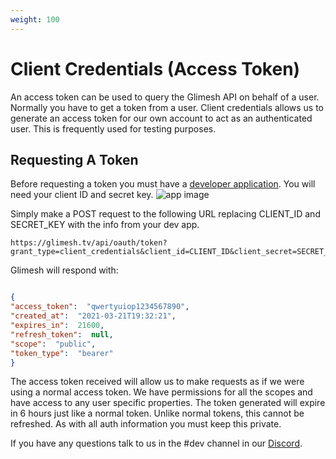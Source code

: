 ```yaml
---
weight: 100
---
```

# Client Credentials (Access Token)

An access token can be used to query the Glimesh API on behalf of a user. Normally you have to get a token from a user. Client credentials allows us to generate an access token for our own account to act as an authenticated user. This is frequently used for testing purposes.

## Requesting A Token

Before requesting a token you must have a [developer application](https://glimesh.tv/users/settings/applications). You will need your client ID and secret key.
![app image](https://i.imgur.com/IIzwkHc.png)

Simply make a POST request to the following URL replacing CLIENT_ID and SECRET_KEY with the info from your dev app.

```URL
https://glimesh.tv/api/oauth/token?grant_type=client_credentials&client_id=CLIENT_ID&client_secret=SECRET_KEY
```

Glimesh will respond with:
```JSON

{
"access_token":  "qwertyuiop1234567890",
"created_at":  "2021-03-21T19:32:21",
"expires_in":  21600,
"refresh_token":  null,
"scope":  "public",
"token_type":  "bearer"
}

```
The access token received will allow us to make requests as if we were using a normal access token. We have permissions for all the scopes and have access to any user specific properties. The token generated will expire in 6 hours just like a normal token. Unlike normal tokens, this cannot be refreshed. As with all auth information you must keep this private.

If you have any questions talk to us in the #dev channel in our [Discord](https://discord.gg/Glimesh).